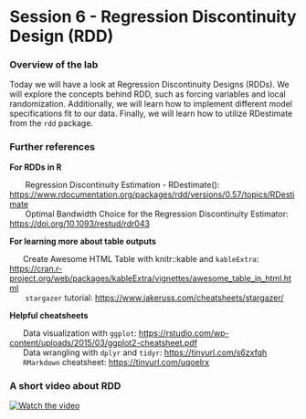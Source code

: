 # Session 6 - Regression Discontinuity Design (RDD)

### Overview of the lab

Today we will have a look at Regression Discontinuity Designs (RDDs). We will explore the concepts behind RDD, such as forcing variables and local randomization. Additionally, we will learn how to implement different model specifications fit to our data. Finally, we will learn how to utilize RDestimate from the `rdd` package.

### Further references

**For RDDs in R**<p>
&nbsp;&nbsp;&nbsp;&nbsp;&nbsp;&nbsp; Regression Discontinuity Estimation - RDestimate(): https://www.rdocumentation.org/packages/rdd/versions/0.57/topics/RDestimate <br>
&nbsp;&nbsp;&nbsp;&nbsp;&nbsp;&nbsp; Optimal Bandwidth Choice for the Regression Discontinuity Estimator: https://doi.org/10.1093/restud/rdr043 <br>

**For learning more about table outputs** <p>
&nbsp;&nbsp;&nbsp;&nbsp;&nbsp;&nbsp;Create Awesome HTML Table with knitr::kable and `kableExtra`: https://cran.r-project.org/web/packages/kableExtra/vignettes/awesome_table_in_html.html <br>
&nbsp;&nbsp;&nbsp;&nbsp;&nbsp;&nbsp; `stargazer` tutorial: https://www.jakeruss.com/cheatsheets/stargazer/ <br>

**Helpful cheatsheets** <p>
&nbsp;&nbsp;&nbsp;&nbsp;&nbsp;&nbsp;Data visualization with `ggplot`: https://rstudio.com/wp-content/uploads/2015/03/ggplot2-cheatsheet.pdf <br>
&nbsp;&nbsp;&nbsp;&nbsp;&nbsp;&nbsp;Data wrangling with `dplyr` and `tidyr`: https://tinyurl.com/s6zxfqh <br>
&nbsp;&nbsp;&nbsp;&nbsp;&nbsp;&nbsp;`RMarkdown` cheatsheet: https://tinyurl.com/uqoelrx <p>


### A short video about RDD

[![Watch the video](https://img.youtube.com/vi/TfKwgGT2fSM/maxresdefault.jpg)](https://youtu.be/TfKwgGT2fSM)
